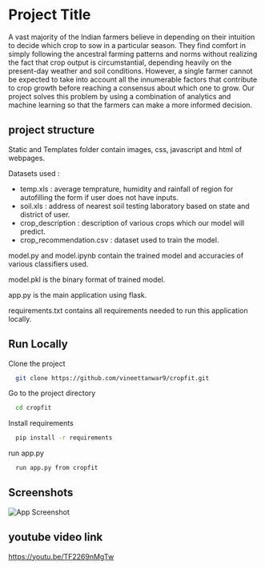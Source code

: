 
# Project Title

A vast majority of the Indian farmers believe in depending on their intuition to decide which crop to sow in a particular season. They find comfort in simply following the ancestral farming patterns and norms without realizing the fact that crop output is circumstantial, depending heavily on the present-day weather and soil conditions. 
However, a single farmer cannot be expected to take into account all the innumerable factors that contribute to crop growth before reaching a consensus about which one to grow. 
Our project solves this problem by using a combination of analytics and machine learning so that the farmers can make a more informed decision.




## project structure
Static and Templates folder contain images, css, javascript and html of webpages.

Datasets used :
- temp.xls : average temprature, humidity and rainfall of region for autofilling the form if user does not have inputs.
- soil.xls : address of nearest soil testing laboratory based on state and district of user.
- crop_description : description of various crops which our model will predict.
- crop_recommendation.csv : dataset used to train the model.

model.py and model.ipynb contain the trained model and accuracies of various classifiers used.

model.pkl is the binary format of trained model.

app.py is the main application using flask.

requirements.txt contains all requirements needed to run this application locally.





## Run Locally

Clone the project

```bash
  git clone https://github.com/vineettanwar9/cropfit.git
```

Go to the project directory

```bash
  cd cropfit
```

Install requirements

```bash
  pip install -r requirements 
```

run app.py 

```bash
  run app.py from cropfit 
```


## Screenshots

![App Screenshot](https://via.placeholder.com/468x300?text=App+Screenshot+Here)


## youtube video link
https://youtu.be/TF2269nMgTw